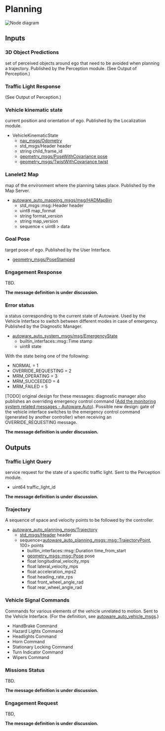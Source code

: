 # Planning

![Node diagram](images/Planning-Bus-ODD-Architecture.drawio.svg)

## Inputs

### 3D Object Predictions

set of perceived objects around ego that need to be avoided when planning a trajectory. Published by the Perception module.
(See Output of Perception.)

### Traffic Light Response

(See Output of Perception.)

### Vehicle kinematic state

current position and orientation of ego. Published by the Localization module.

- VehicleKinematicState
  - [nav_msgs/Odometry](https://docs.ros.org/en/noetic/api/nav_msgs/html/msg/Odometry.html)
  - std_msgs/Header header
  - string child_frame_id
  - [geometry_msgs/PoseWithCovariance pose](https://docs.ros.org/en/noetic/api/geometry_msgs/html/msg/PoseWithCovariance.html)
  - [geometry_msgs/TwistWithCovariance twist](https://docs.ros.org/en/noetic/api/geometry_msgs/html/msg/TwistWithCovariance.html)

### Lanelet2 Map

map of the environment where the planning takes place. Published by the Map Server.

- [autoware_auto_mapping_msgs/msg/HADMapBin](https://gitlab.com/autowarefoundation/autoware.auto/autoware_auto_msgs/-/blob/master/autoware_auto_mapping_msgs/msg/HADMapBin.idl)
  - std_msgs::msg::Header header
  - uint8 map_format
  - string format_version
  - string map_version
  - sequence < uint8 > data

### Goal Pose

target pose of ego. Published by the User Interface.

- [geometry_msgs/PoseStamped](https://docs.ros.org/en/lunar/api/geometry_msgs/html/msg/PoseStamped.html)

### Engagement Response

TBD.

**The message definition is under discussion.**

### Error status

a status corresponding to the current state of Autoware. Used by the Vehicle Interface to switch between different modes in case of emergency. Published by the Diagnostic Manager.

- [autoware_auto_system_msgs/msg/EmergencyState](https://gitlab.com/autowarefoundation/autoware.auto/autoware_auto_msgs/-/blob/master/autoware_auto_system_msgs/msg/EmergencyState.idl)
  - builtin_interfaces::msg::Time stamp
  - uint8 state

With the state being one of the following:

- NORMAL = 1
- OVERRIDE_REQUESTING = 2
- MRM_OPERATING = 3
- MRM_SUCCEEDED = 4
- MRM_FAILED = 5

[TODO] original design for these messages: diagnostic manager also publishes an overriding emergency control command ([Add the monitoring system related messages - Autoware.Auto](https://gitlab.com/autowarefoundation/autoware.auto/autoware_auto_msgs/-/merge_requests/38)). Possible new design: gate of the vehicle interface switches to the emergency control command (generated by another controller) when receiving an OVERRIDE_REQUESTING message.

**The message definition is under discussion.**

## Outputs

### Traffic Light Query

service request for the state of a specific traffic light. Sent to the Perception module.

- uint64 traffic_light_id

**The message definition is under discussion.**

### Trajectory

A sequence of space and velocity points to be followed by the controller.

- [autoware_auto_planning_msgs/Trajectory](https://gitlab.com/autowarefoundation/autoware.auto/autoware_auto_msgs/-/blob/master/autoware_auto_planning_msgs/msg/Trajectory.idl)
  - [std_msgs/Header](https://docs.ros.org/en/noetic/api/std_msgs/html/msg/Header.html) header
  - sequence<[autoware_auto_planning_msgs::msg::TrajectoryPoint](https://gitlab.com/autowarefoundation/autoware.auto/autoware_auto_msgs/-/blob/master/autoware_auto_planning_msgs/msg/TrajectoryPoint.idl), 100> points
    - builtin_interfaces::msg::Duration time_from_start
    - [geometry_msgs::msg::Pose](https://docs.ros.org/en/noetic/api/geometry_msgs/html/msg/Pose.html) pose
    - float longitudinal_velocity_mps
    - float lateral_velocity_mps
    - float acceleration_mps2
    - float heading_rate_rps
    - float front_wheel_angle_rad
    - float rear_wheel_angle_rad

### Vehicle Signal Commands

Commands for various elements of the vehicle unrelated to motion. Sent to the Vehicle Interface. (For the definition, see [autoware_auto_vehicle_msgs](https://gitlab.com/autowarefoundation/autoware.auto/autoware_auto_msgs/-/tree/master/autoware_auto_vehicle_msgs/msg).)

- HandBrake Command
- Hazard Lights Command
- Headlights Command
- Horn Command
- Stationary Locking Command
- Turn Indicator Command
- Wipers Command

### Missions Status

TBD.

**The message definition is under discussion.**

### Engagement Request

TBD,

**The message definition is under discussion.**
